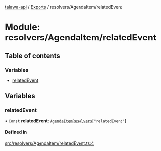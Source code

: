 [talawa-api](../README.md) / [Exports](../modules.md) / resolvers/AgendaItem/relatedEvent

# Module: resolvers/AgendaItem/relatedEvent

## Table of contents

### Variables

- [relatedEvent](resolvers_AgendaItem_relatedEvent.md#relatedevent)

## Variables

### relatedEvent

• `Const` **relatedEvent**: [`AgendaItemResolvers`](types_generatedGraphQLTypes.md#agendaitemresolvers)[``"relatedEvent"``]

#### Defined in

[src/resolvers/AgendaItem/relatedEvent.ts:4](https://github.com/PalisadoesFoundation/talawa-api/blob/65069df/src/resolvers/AgendaItem/relatedEvent.ts#L4)
